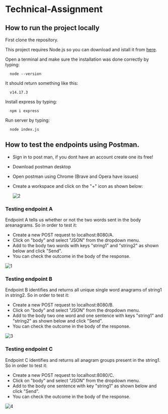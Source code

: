 # Technical-Assignment

## How to run the project locally 
  First clone the repository.
  
  This project requires Node.js so you can download and istall it from [here](https://nodejs.org/en/download/).
  
  Open a terminal and make sure the installation was done correctly by typing:
  
      node --version
      
  It should return something like this:
  
      v14.17.3
      
  Install express by typing:
  
      npm i express
      
  Run server by typing:
  
      node index.js 

## How to test the endpoints using Postman.
  - Sign in to post man, if you dont have an account create one its free!
  - Download postman desktop
  - Open postman using Chrome (Brave and Opera have issues)
  - Create a workspace and click on the "+" icon as shown below:
 
    ![2](https://user-images.githubusercontent.com/25777650/178105004-cf1f8d22-5434-498f-a042-6b7d90d989a0.png)

  
### Testing endpoint A
   Endpoint A tells us whether or not the two words sent in the body areanagrams. So in order to test it:

   - Create a new POST request to localhost:8080/A.
   - Click on "body" and select "JSON" from the dropdown menu.
   - Add to the body two words with keys "string1" and "string2" as shown below and click "Send".
   - You can check the outcome in the body of the response.
   
   ![1](https://user-images.githubusercontent.com/25777650/178105551-a31197aa-46ad-4d08-bd23-d8b7d7da53eb.png)



### Testing endpoint B
  Endpoint B identifies and returns all unique single word anagrams of string1 in string2. So in order to test it:

   - Create a new POST request to localhost:8080/B.
   - Click on "body" and select "JSON" from the dropdown menu.
   - Add to the body two one word and one sentence with keys "string1" and "string2" as shown below and click "Send".
   - You can check the outcome in the body of the response.

  ![3](https://user-images.githubusercontent.com/25777650/178105896-cc4a36fe-9b8d-42c1-8e26-0d6086665f2e.png)


### Testing endpoint C
  Endpoint C identifies and returns all anagram groups present in the string1. So in order to test it:

   - Create a new POST request to localhost:8080/C.
   - Click on "body" and select "JSON" from the dropdown menu.
   - Add to the body one sentence with key "string1" as shown below and click "Send".
   - You can check the outcome in the body of the response.
  
  ![4](https://user-images.githubusercontent.com/25777650/178106058-ae13cf1c-65a6-4ac9-acfd-a5b21f5e5c8a.png)

